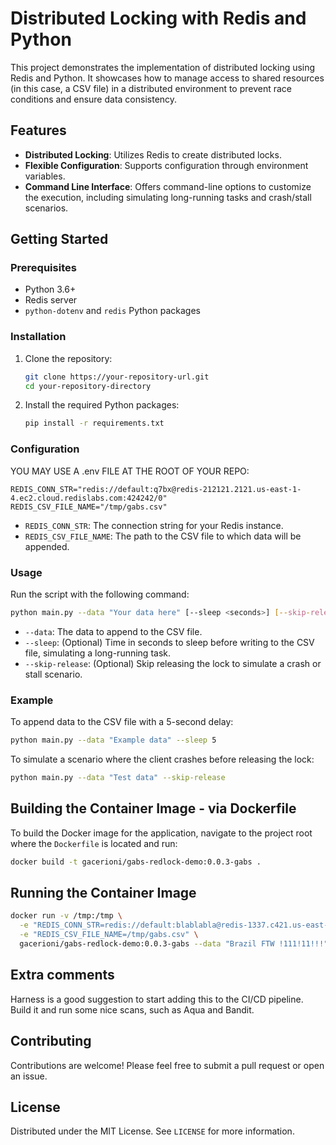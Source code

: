 # Distributed Locking with Redis and Python

This project demonstrates the implementation of distributed locking using Redis and Python. It showcases how to manage access to shared resources (in this case, a CSV file) in a distributed environment to prevent race conditions and ensure data consistency.

## Features

- **Distributed Locking**: Utilizes Redis to create distributed locks.
- **Flexible Configuration**: Supports configuration through environment variables.
- **Command Line Interface**: Offers command-line options to customize the execution, including simulating long-running tasks and crash/stall scenarios.

## Getting Started

### Prerequisites

- Python 3.6+
- Redis server
- `python-dotenv` and `redis` Python packages

### Installation

1. Clone the repository:

   ```bash
   git clone https://your-repository-url.git
   cd your-repository-directory
   ```

2. Install the required Python packages:

   ```bash
   pip install -r requirements.txt
   ```

### Configuration

YOU MAY USE A .env FILE AT THE ROOT OF YOUR REPO:

```
REDIS_CONN_STR="redis://default:q7bx@redis-212121.2121.us-east-1-4.ec2.cloud.redislabs.com:424242/0"
REDIS_CSV_FILE_NAME="/tmp/gabs.csv"
```

- `REDIS_CONN_STR`: The connection string for your Redis instance.
- `REDIS_CSV_FILE_NAME`: The path to the CSV file to which data will be appended.

### Usage

Run the script with the following command:

```bash
python main.py --data "Your data here" [--sleep <seconds>] [--skip-release]
```

- `--data`: The data to append to the CSV file.
- `--sleep`: (Optional) Time in seconds to sleep before writing to the CSV file, simulating a long-running task.
- `--skip-release`: (Optional) Skip releasing the lock to simulate a crash or stall scenario.

### Example

To append data to the CSV file with a 5-second delay:

```bash
python main.py --data "Example data" --sleep 5
```

To simulate a scenario where the client crashes before releasing the lock:

```bash
python main.py --data "Test data" --skip-release
```

## Building the Container Image - via Dockerfile

To build the Docker image for the application, navigate to the project root where the `Dockerfile` is located and run:

```bash
docker build -t gacerioni/gabs-redlock-demo:0.0.3-gabs .
```

## Running the Container Image

```bash
docker run -v /tmp:/tmp \
  -e "REDIS_CONN_STR=redis://default:blablabla@redis-1337.c421.us-east-1-4.ec2.cloud.redislabs.com:1337/0" \
  -e "REDIS_CSV_FILE_NAME=/tmp/gabs.csv" \
  gacerioni/gabs-redlock-demo:0.0.3-gabs --data "Brazil FTW !111!11!!!"
```

## Extra comments

Harness is a good suggestion to start adding this to the CI/CD pipeline. Build it and run some nice scans, such as Aqua and Bandit.

## Contributing

Contributions are welcome! Please feel free to submit a pull request or open an issue.

## License

Distributed under the MIT License. See `LICENSE` for more information.
